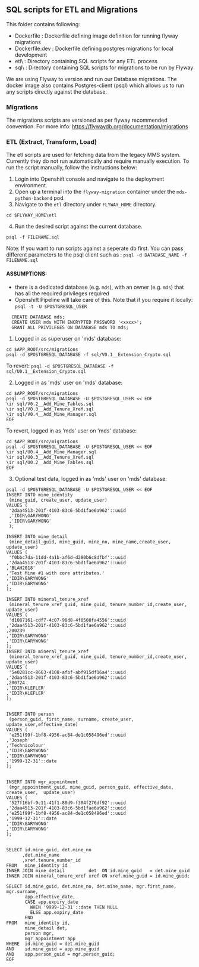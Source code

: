 ## SQL scripts for ETL and Migrations
This folder contains following:
- Dockerfile : Dockerfile defining image definition for running flyway migrations
- Dockerfile.dev : Dockerfile defining postgres migrations for local development
- etl\ : Directory containing SQL scripts for any ETL process
- sql\ : Directory containing SQL scripts for migrations to be run by Flyway

We are using Flyway to version and run our Database migrations. The docker image also contains Postgres-client (psql)
which allows us to run any scripts directly against the database.

### Migrations

The migrations scripts are versioned as per flyway recommended convention. For more info:
https://flywaydb.org/documentation/migrations

### ETL (Extract, Transform, Load)

The etl scripts are used for fetching data from the legacy MMS system. Currently they do not run automatically and require
manually execution.
To run the script manually, follow the instructions below:
1. Login into Openshift console and navigate to the deployment environment.
2. Open up a terminal into the `flyway-migration` container under the `mds-python-backend` pod.
3. Navigate to the `etl` directory under `FLYWAY_HOME` directory.
```
cd $FLYWAY_HOME\etl
```
4. Run the desired script against the current database.
```
psql -f FILENAME.sql
```

Note: If you want to run scripts against a seperate db first. You can pass different parameters to the psql client such as : `psql -d DATABASE_NAME -f FILENAME.sql`


#### ASSUMPTIONS:
- there is a dedicated database (e.g. `mds`), with an owner (e.g. `mds`) that has all the required privileges required
- Openshift Pipeline will take care of this.  Note that if you require it locally:
   `psql -t -U $POSTGRESQL_USER`

```
  CREATE DATABASE mds;
  CREATE USER mds WITH ENCRYPTED PASSWORD '<xxxx>';
  GRANT ALL PRIVILEGES ON DATABASE mds TO mds;
```
1. Logged in as superuser on 'mds' database:

```
cd $APP_ROOT/src/migrations
psql -d $POSTGRESQL_DATABASE -f sql/V0.1__Extension_Crypto.sql
```

To revert: `psql -d $POSTGRESQL_DATABASE -f sql/U0.1__Extension_Crypto.sql`

2. Logged in as 'mds' user on 'mds' database:

```
cd $APP_ROOT/src/migrations
psql -d $POSTGRESQL_DATABASE -U $POSTGRESQL_USER << EOF
\ir sql/V0.2__Add_Mine_Tables.sql
\ir sql/V0.3__Add_Tenure_Xref.sql
\ir sql/V0.4__Add_Mine_Manager.sql
EOF
```

To revert, logged in as 'mds' user on 'mds' database:

```
cd $APP_ROOT/src/migrations
psql -d $POSTGRESQL_DATABASE -U $POSTGRESQL_USER << EOF
\ir sql/U0.4__Add_Mine_Manager.sql
\ir sql/U0.3__Add_Tenure_Xref.sql
\ir sql/U0.2__Add_Mine_Tables.sql
EOF
```

3. Optional test data, logged in as 'mds' user on 'mds' database:

```
psql -d $POSTGRESQL_DATABASE -U $POSTGRESQL_USER << EOF
INSERT INTO mine_identity
 (mine_guid, create_user, update_user)
VALUES (
 '2daa4513-201f-4103-83c6-5bd1fae6a962'::uuid
 ,'IDIR\GARYWONG'
 ,'IDIR\GARYWONG'
 );

INSERT INTO mine_detail
 (mine_detail_guid, mine_guid, mine_no, mine_name,create_user, update_user)
VALUES (
 'f0bbc7da-11dd-4a1b-af6d-d280b6c8dfbf'::uuid
,'2daa4513-201f-4103-83c6-5bd1fae6a962'::uuid
,'BLAH2018'
,'Test Mine #1 with core attributes.'
,'IDIR\GARYWONG'
,'IDIR\GARYWONG'
);

INSERT INTO mineral_tenure_xref
 (mineral_tenure_xref_guid, mine_guid, tenure_number_id,create_user, update_user)
VALUES (
 'd1087161-cdf7-4c07-98d8-4f0508fa4556'::uuid
,'2daa4513-201f-4103-83c6-5bd1fae6a962'::uuid
,200239
,'IDIR\GARYWONG'
,'IDIR\GARYWONG'
);
INSERT INTO mineral_tenure_xref
 (mineral_tenure_xref_guid, mine_guid, tenure_number_id,create_user, update_user)
VALUES (
 '5e0281cc-8663-4108-afbf-abf915df16a4'::uuid
,'2daa4513-201f-4103-83c6-5bd1fae6a962'::uuid
,200724
,'IDIR\KLEFLER'
,'IDIR\KLEFLER'
);


INSERT INTO person
 (person_guid, first_name, surname, create_user, update_user,effective_date)
VALUES (
 'e251f99f-1bf8-4956-ac84-de1c058496ed'::uuid
,'Joseph'
,'Technicolour'
,'IDIR\GARYWONG'
,'IDIR\GARYWONG'
,'1999-12-31'::date
);


INSERT INTO mgr_appointment
 (mgr_appointment_guid, mine_guid, person_guid, effective_date, create_user,  update_user)
VALUES (
 '527f16bf-9c11-41f1-80d9-f304f276df92'::uuid
,'2daa4513-201f-4103-83c6-5bd1fae6a962'::uuid
,'e251f99f-1bf8-4956-ac84-de1c058496ed'::uuid
,'1999-12-31'::date
,'IDIR\GARYWONG'
,'IDIR\GARYWONG'
);


SELECT id.mine_guid, det.mine_no
      ,det.mine_name
      ,xref.tenure_number_id
FROM   mine_identity id
INNER JOIN mine_detail         det  ON id.mine_guid   = det.mine_guid
INNER JOIN mineral_tenure_xref xref ON xref.mine_guid = id.mine_guid;

SELECT id.mine_guid, det.mine_no, det.mine_name, mgr.first_name, mgr.surname,
       app.effective_date,
       CASE app.expiry_date
         WHEN '9999-12-31'::date THEN NULL
         ELSE app.expiry_date
       END
FROM   mine_identity id,
       mine_detail det,
       person mgr,
       mgr_appointment app
WHERE  id.mine_guid = det.mine_guid
AND    id.mine_guid = app.mine_guid
AND    app.person_guid = mgr.person_guid;
EOF
```
